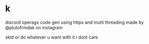# k
discord operagx code gen using httpx and mutli threading
made by @plutofrmdak on instagram

skid or do whatever u want with it i dont care 
